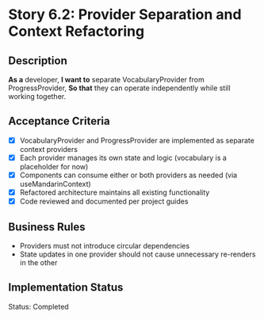 # Story 6.2: Provider Separation and Context Refactoring

## Description

**As a** developer,
**I want to** separate VocabularyProvider from ProgressProvider,
**So that** they can operate independently while still working together.

## Acceptance Criteria

- [x] VocabularyProvider and ProgressProvider are implemented as separate context providers
- [x] Each provider manages its own state and logic (vocabulary is a placeholder for now)
- [x] Components can consume either or both providers as needed (via useMandarinContext)
- [x] Refactored architecture maintains all existing functionality
- [x] Code reviewed and documented per project guides

## Business Rules

- Providers must not introduce circular dependencies
- State updates in one provider should not cause unnecessary re-renders in the other

## Implementation Status

Status: Completed
